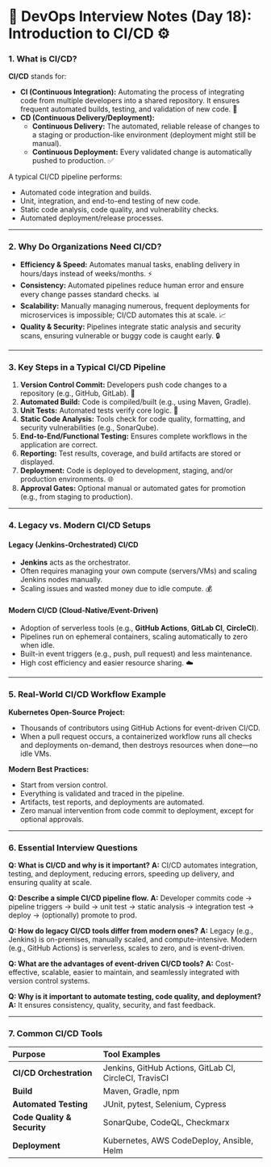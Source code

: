 # 🚀 DevOps Interview Notes (Day 18): Introduction to CI/CD ⚙️

### **1. What is CI/CD?**

**CI/CD** stands for:

* **CI (Continuous Integration):** Automating the process of integrating code from multiple developers into a shared repository. It ensures frequent automated builds, testing, and validation of new code. 🔄
* **CD (Continuous Delivery/Deployment):**
    * **Continuous Delivery:** The automated, reliable release of changes to a staging or production-like environment (deployment might still be manual).
    * **Continuous Deployment:** Every validated change is automatically pushed to production. ✅

A typical CI/CD pipeline performs:
* Automated code integration and builds.
* Unit, integration, and end-to-end testing of new code.
* Static code analysis, code quality, and vulnerability checks.
* Automated deployment/release processes.

---

### **2. Why Do Organizations Need CI/CD?**

* **Efficiency & Speed:** Automates manual tasks, enabling delivery in hours/days instead of weeks/months. ⚡
* **Consistency:** Automated pipelines reduce human error and ensure every change passes standard checks. 📊
* **Scalability:** Manually managing numerous, frequent deployments for microservices is impossible; CI/CD automates this at scale. 📈
* **Quality & Security:** Pipelines integrate static analysis and security scans, ensuring vulnerable or buggy code is caught early. 🔒

---

### **3. Key Steps in a Typical CI/CD Pipeline**

1.  **Version Control Commit:** Developers push code changes to a repository (e.g., GitHub, GitLab). 📝
2.  **Automated Build:** Code is compiled/built (e.g., using Maven, Gradle).
3.  **Unit Tests:** Automated tests verify core logic. 🧪
4.  **Static Code Analysis:** Tools check for code quality, formatting, and security vulnerabilities (e.g., SonarQube).
5.  **End-to-End/Functional Testing:** Ensures complete workflows in the application are correct.
6.  **Reporting:** Test results, coverage, and build artifacts are stored or displayed.
7.  **Deployment:** Code is deployed to development, staging, and/or production environments. 🌐
8.  **Approval Gates:** Optional manual or automated gates for promotion (e.g., from staging to production).

---

### **4. Legacy vs. Modern CI/CD Setups**

#### **Legacy (Jenkins-Orchestrated) CI/CD**
* **Jenkins** acts as the orchestrator.
* Often requires managing your own compute (servers/VMs) and scaling Jenkins nodes manually.
* Scaling issues and wasted money due to idle compute. 💰

#### **Modern CI/CD (Cloud-Native/Event-Driven)**
* Adoption of serverless tools (e.g., **GitHub Actions**, **GitLab CI**, **CircleCI**).
* Pipelines run on ephemeral containers, scaling automatically to zero when idle.
* Built-in event triggers (e.g., push, pull request) and less maintenance.
* High cost efficiency and easier resource sharing. ☁️

---

### **5. Real-World CI/CD Workflow Example**

**Kubernetes Open-Source Project:**
* Thousands of contributors using GitHub Actions for event-driven CI/CD.
* When a pull request occurs, a containerized workflow runs all checks and deployments on-demand, then destroys resources when done—no idle VMs.

**Modern Best Practices:**
* Start from version control.
* Everything is validated and traced in the pipeline.
* Artifacts, test reports, and deployments are automated.
* Zero manual intervention from code commit to deployment, except for optional approvals.

---

### **6. Essential Interview Questions**

**Q: What is CI/CD and why is it important?**
**A:** CI/CD automates integration, testing, and deployment, reducing errors, speeding up delivery, and ensuring quality at scale.

**Q: Describe a simple CI/CD pipeline flow.**
**A:** Developer commits code → pipeline triggers → build → unit test → static analysis → integration test → deploy → (optionally) promote to prod.

**Q: How do legacy CI/CD tools differ from modern ones?**
**A:** Legacy (e.g., Jenkins) is on-premises, manually scaled, and compute-intensive. Modern (e.g., GitHub Actions) is serverless, scales to zero, and is event-driven.

**Q: What are the advantages of event-driven CI/CD tools?**
**A:** Cost-effective, scalable, easier to maintain, and seamlessly integrated with version control systems.

**Q: Why is it important to automate testing, code quality, and deployment?**
**A:** It ensures consistency, quality, security, and fast feedback.

---

### **7. Common CI/CD Tools**

| Purpose                     | Tool Examples                                            |
| :-------------------------- | :------------------------------------------------------- |
| **CI/CD Orchestration** | Jenkins, GitHub Actions, GitLab CI, CircleCI, TravisCI   |
| **Build** | Maven, Gradle, npm                                       |
| **Automated Testing** | JUnit, pytest, Selenium, Cypress                         |
| **Code Quality & Security** | SonarQube, CodeQL, Checkmarx                             |
| **Deployment** | Kubernetes, AWS CodeDeploy, Ansible, Helm                |

